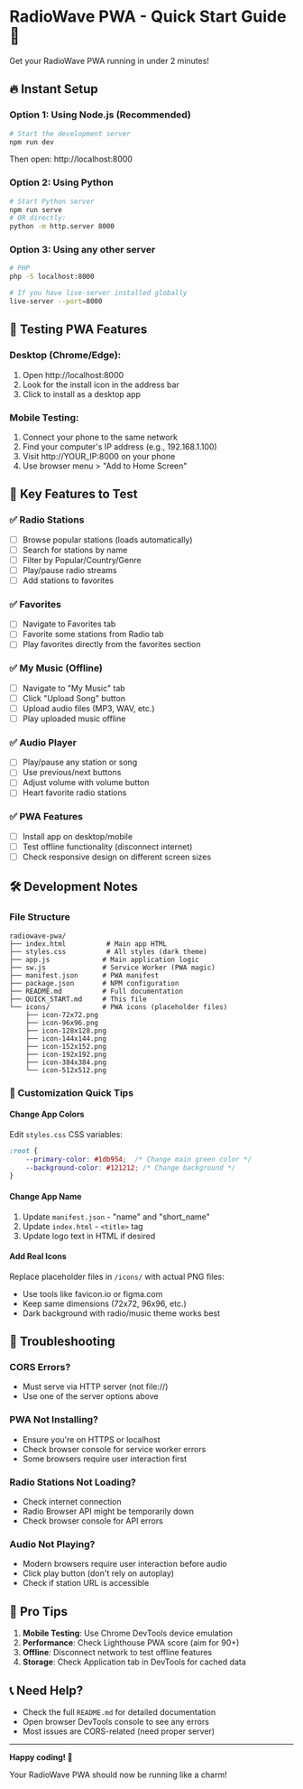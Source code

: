 # RadioWave PWA - Quick Start Guide 🚀

Get your RadioWave PWA running in under 2 minutes!

## 🔥 Instant Setup

### Option 1: Using Node.js (Recommended)
```bash
# Start the development server
npm run dev
```
Then open: http://localhost:8000

### Option 2: Using Python
```bash
# Start Python server
npm run serve
# OR directly:
python -m http.server 8000
```

### Option 3: Using any other server
```bash
# PHP
php -S localhost:8000

# If you have live-server installed globally
live-server --port=8000
```

## 📱 Testing PWA Features

### Desktop (Chrome/Edge):
1. Open http://localhost:8000
2. Look for the install icon in the address bar
3. Click to install as a desktop app

### Mobile Testing:
1. Connect your phone to the same network
2. Find your computer's IP address (e.g., 192.168.1.100)
3. Visit http://YOUR_IP:8000 on your phone
4. Use browser menu > "Add to Home Screen"

## 🎯 Key Features to Test

### ✅ Radio Stations
- [ ] Browse popular stations (loads automatically)
- [ ] Search for stations by name
- [ ] Filter by Popular/Country/Genre
- [ ] Play/pause radio streams
- [ ] Add stations to favorites

### ✅ Favorites
- [ ] Navigate to Favorites tab
- [ ] Favorite some stations from Radio tab
- [ ] Play favorites directly from the favorites section

### ✅ My Music (Offline)
- [ ] Navigate to "My Music" tab
- [ ] Click "Upload Song" button
- [ ] Upload audio files (MP3, WAV, etc.)
- [ ] Play uploaded music offline

### ✅ Audio Player
- [ ] Play/pause any station or song
- [ ] Use previous/next buttons
- [ ] Adjust volume with volume button
- [ ] Heart favorite radio stations

### ✅ PWA Features
- [ ] Install app on desktop/mobile
- [ ] Test offline functionality (disconnect internet)
- [ ] Check responsive design on different screen sizes

## 🛠️ Development Notes

### File Structure
```
radiowave-pwa/
├── index.html          # Main app HTML
├── styles.css          # All styles (dark theme)
├── app.js             # Main application logic
├── sw.js              # Service Worker (PWA magic)
├── manifest.json      # PWA manifest
├── package.json       # NPM configuration
├── README.md          # Full documentation
├── QUICK_START.md     # This file
└── icons/             # PWA icons (placeholder files)
    ├── icon-72x72.png
    ├── icon-96x96.png
    ├── icon-128x128.png
    ├── icon-144x144.png
    ├── icon-152x152.png
    ├── icon-192x192.png
    ├── icon-384x384.png
    └── icon-512x512.png
```

### 🔧 Customization Quick Tips

#### Change App Colors
Edit `styles.css` CSS variables:
```css
:root {
    --primary-color: #1db954;  /* Change main green color */
    --background-color: #121212; /* Change background */
}
```

#### Change App Name
1. Update `manifest.json` - "name" and "short_name"
2. Update `index.html` - `<title>` tag
3. Update logo text in HTML if desired

#### Add Real Icons
Replace placeholder files in `/icons/` with actual PNG files:
- Use tools like favicon.io or figma.com
- Keep same dimensions (72x72, 96x96, etc.)
- Dark background with radio/music theme works best

## 🐛 Troubleshooting

### CORS Errors?
- Must serve via HTTP server (not file://)
- Use one of the server options above

### PWA Not Installing?
- Ensure you're on HTTPS or localhost
- Check browser console for service worker errors
- Some browsers require user interaction first

### Radio Stations Not Loading?
- Check internet connection
- Radio Browser API might be temporarily down
- Check browser console for API errors

### Audio Not Playing?
- Modern browsers require user interaction before audio
- Click play button (don't rely on autoplay)
- Check if station URL is accessible

## 🌟 Pro Tips

1. **Mobile Testing**: Use Chrome DevTools device emulation
2. **Performance**: Check Lighthouse PWA score (aim for 90+)
3. **Offline**: Disconnect network to test offline features
4. **Storage**: Check Application tab in DevTools for cached data

## 📞 Need Help?

- Check the full `README.md` for detailed documentation
- Open browser DevTools console to see any errors
- Most issues are CORS-related (need proper server)

---

**Happy coding! 🎵** 

Your RadioWave PWA should now be running like a charm! 